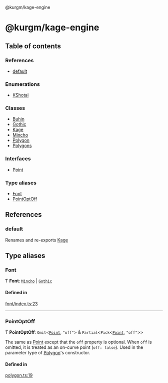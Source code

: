 @kurgm/kage-engine

# @kurgm/kage-engine

## Table of contents

### References

- [default](README.md#default)

### Enumerations

- [KShotai](enums/KShotai.md)

### Classes

- [Buhin](classes/Buhin.md)
- [Gothic](classes/Gothic.md)
- [Kage](classes/Kage.md)
- [Mincho](classes/Mincho.md)
- [Polygon](classes/Polygon.md)
- [Polygons](classes/Polygons.md)

### Interfaces

- [Point](interfaces/Point.md)

### Type aliases

- [Font](README.md#font)
- [PointOptOff](README.md#pointoptoff)

## References

### default

Renames and re-exports [Kage](classes/Kage.md)

## Type aliases

### Font

Ƭ **Font**: [`Mincho`](classes/Mincho.md) \| [`Gothic`](classes/Gothic.md)

#### Defined in

[font/index.ts:23](https://github.com/kurgm/kage-engine/blob/master/src/font/index.ts#L23)

___

### PointOptOff

Ƭ **PointOptOff**: `Omit`<[`Point`](interfaces/Point.md), ``"off"``\> & `Partial`<`Pick`<[`Point`](interfaces/Point.md), ``"off"``\>\>

The same as [Point](interfaces/Point.md) except that the `off` property is optional.
When `off` is omitted, it is treated as an on-curve point (`off: false`).
Used in the parameter type of [Polygon](classes/Polygon.md)'s constructor.

#### Defined in

[polygon.ts:19](https://github.com/kurgm/kage-engine/blob/master/src/polygon.ts#L19)
